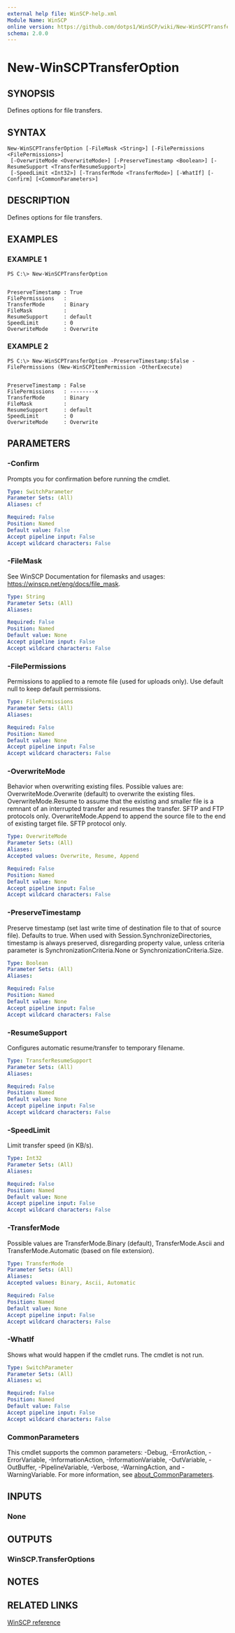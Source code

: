```yaml
---
external help file: WinSCP-help.xml
Module Name: WinSCP
online version: https://github.com/dotps1/WinSCP/wiki/New-WinSCPTransferOption
schema: 2.0.0
---
```


# New-WinSCPTransferOption

## SYNOPSIS
Defines options for file transfers.

## SYNTAX

```
New-WinSCPTransferOption [-FileMask <String>] [-FilePermissions <FilePermissions>]
 [-OverwriteMode <OverwriteMode>] [-PreserveTimestamp <Boolean>] [-ResumeSupport <TransferResumeSupport>]
 [-SpeedLimit <Int32>] [-TransferMode <TransferMode>] [-WhatIf] [-Confirm] [<CommonParameters>]
```

## DESCRIPTION
Defines options for file transfers.

## EXAMPLES

### EXAMPLE 1
```
PS C:\> New-WinSCPTransferOption


PreserveTimestamp : True
FilePermissions   :
TransferMode      : Binary
FileMask          :
ResumeSupport     : default
SpeedLimit        : 0
OverwriteMode     : Overwrite
```

### EXAMPLE 2
```
PS C:\> New-WinSCPTransferOption -PreserveTimestamp:$false -FilePermissions (New-WinSCPItemPermission -OtherExecute)


PreserveTimestamp : False
FilePermissions   : --------x
TransferMode      : Binary
FileMask          :
ResumeSupport     : default
SpeedLimit        : 0
OverwriteMode     : Overwrite
```

## PARAMETERS

### -Confirm
Prompts you for confirmation before running the cmdlet.

```yaml
Type: SwitchParameter
Parameter Sets: (All)
Aliases: cf

Required: False
Position: Named
Default value: False
Accept pipeline input: False
Accept wildcard characters: False
```

### -FileMask
See WinSCP Documentation for filemasks and usages: https://winscp.net/eng/docs/file_mask.

```yaml
Type: String
Parameter Sets: (All)
Aliases:

Required: False
Position: Named
Default value: None
Accept pipeline input: False
Accept wildcard characters: False
```

### -FilePermissions
Permissions to applied to a remote file (used for uploads only).
Use default null to keep default permissions.

```yaml
Type: FilePermissions
Parameter Sets: (All)
Aliases:

Required: False
Position: Named
Default value: None
Accept pipeline input: False
Accept wildcard characters: False
```

### -OverwriteMode
Behavior when overwriting existing files.
Possible values are: OverwriteMode.Overwrite (default) to overwrite the existing files.
OverwriteMode.Resume to assume that the existing and smaller file is a remnant of an interrupted transfer and resumes the transfer.
SFTP and FTP protocols only.
OverwriteMode.Append to append the source file to the end of existing target file.
SFTP protocol only.

```yaml
Type: OverwriteMode
Parameter Sets: (All)
Aliases:
Accepted values: Overwrite, Resume, Append

Required: False
Position: Named
Default value: None
Accept pipeline input: False
Accept wildcard characters: False
```

### -PreserveTimestamp
Preserve timestamp (set last write time of destination file to that of source file).
Defaults to true.
When used with Session.SynchronizeDirectories, timestamp is always preserved, disregarding property value, unless criteria parameter is SynchronizationCriteria.None or SynchronizationCriteria.Size.

```yaml
Type: Boolean
Parameter Sets: (All)
Aliases:

Required: False
Position: Named
Default value: None
Accept pipeline input: False
Accept wildcard characters: False
```

### -ResumeSupport
Configures automatic resume/transfer to temporary filename.

```yaml
Type: TransferResumeSupport
Parameter Sets: (All)
Aliases:

Required: False
Position: Named
Default value: None
Accept pipeline input: False
Accept wildcard characters: False
```

### -SpeedLimit
Limit transfer speed (in KB/s).

```yaml
Type: Int32
Parameter Sets: (All)
Aliases:

Required: False
Position: Named
Default value: None
Accept pipeline input: False
Accept wildcard characters: False
```

### -TransferMode
Possible values are TransferMode.Binary (default), TransferMode.Ascii and TransferMode.Automatic (based on file extension).

```yaml
Type: TransferMode
Parameter Sets: (All)
Aliases:
Accepted values: Binary, Ascii, Automatic

Required: False
Position: Named
Default value: None
Accept pipeline input: False
Accept wildcard characters: False
```

### -WhatIf
Shows what would happen if the cmdlet runs.
The cmdlet is not run.

```yaml
Type: SwitchParameter
Parameter Sets: (All)
Aliases: wi

Required: False
Position: Named
Default value: False
Accept pipeline input: False
Accept wildcard characters: False
```

### CommonParameters
This cmdlet supports the common parameters: -Debug, -ErrorAction, -ErrorVariable, -InformationAction, -InformationVariable, -OutVariable, -OutBuffer, -PipelineVariable, -Verbose, -WarningAction, and -WarningVariable. For more information, see [about_CommonParameters](http://go.microsoft.com/fwlink/?LinkID=113216).

## INPUTS

### None

## OUTPUTS

### WinSCP.TransferOptions

## NOTES

## RELATED LINKS

[WinSCP reference](https://winscp.net/eng/docs/library_transferoptions)

